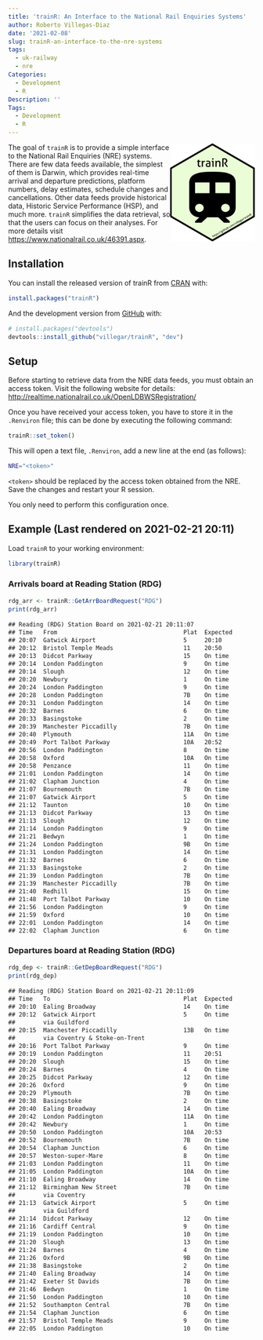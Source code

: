 ```yaml
---
title: 'trainR: An Interface to the National Rail Enquiries Systems'
author: Roberto Villegas-Diaz
date: '2021-02-08'
slug: trainR-an-interface-to-the-nre-systems
tags:
  - uk-railway
  - nre
Categories:
  - Development
  - R
Description: ''
Tags:
  - Development
  - R
---
```


<img src="https://raw.githubusercontent.com/villegar/trainR/main/inst/images/logo.png" alt="logo" align="right" height=200px/>

The goal of `trainR` is to provide a simple interface to the 
National Rail Enquiries (NRE) systems. There are few data feeds 
available, the simplest of them is Darwin, which provides real-time 
arrival and departure predictions, platform numbers, delay estimates, 
schedule changes and cancellations. Other data feeds provide historical 
data, Historic Service Performance (HSP), and much more. `trainR` 
simplifies the data retrieval, so that the users can focus on their 
analyses. For more details visit 
https://www.nationalrail.co.uk/46391.aspx.

## Installation

You can install the released version of trainR from [CRAN](https://CRAN.R-project.org) with:

``` r
install.packages("trainR")
```

And the development version from [GitHub](https://github.com/) with:

``` r
# install.packages("devtools")
devtools::install_github("villegar/trainR", "dev")
```

## Setup
Before starting to retrieve data from the NRE data feeds, you must obtain an access token. 
Visit the following website for details: http://realtime.nationalrail.co.uk/OpenLDBWSRegistration/

Once you have received your access token, you have to store it in the `.Renviron` file; this can be 
done by executing the following command:


```r
trainR::set_token()
```

This will open a text file, `.Renviron`, add a new line at the end (as follows):

```bash
NRE="<token>"
```

`<token>` should be replaced by the access token obtained from the NRE. Save the changes and restart 
your R session.

You only need to perform this configuration once.

## Example (Last rendered on 2021-02-21 20:11)

Load `trainR` to your working environment:

```r
library(trainR)
```

### Arrivals board at Reading Station (RDG)


```r
rdg_arr <- trainR::GetArrBoardRequest("RDG")
print(rdg_arr)
```

```
## Reading (RDG) Station Board on 2021-02-21 20:11:07
## Time   From                                    Plat  Expected
## 20:07  Gatwick Airport                         5     20:10
## 20:12  Bristol Temple Meads                    11    20:50
## 20:13  Didcot Parkway                          15    On time
## 20:14  London Paddington                       9     On time
## 20:14  Slough                                  12    On time
## 20:20  Newbury                                 1     On time
## 20:24  London Paddington                       9     On time
## 20:28  London Paddington                       7B    On time
## 20:31  London Paddington                       14    On time
## 20:32  Barnes                                  6     On time
## 20:33  Basingstoke                             2     On time
## 20:39  Manchester Piccadilly                   7B    On time
## 20:40  Plymouth                                11A   On time
## 20:49  Port Talbot Parkway                     10A   20:52
## 20:56  London Paddington                       8     On time
## 20:58  Oxford                                  10A   On time
## 20:58  Penzance                                11    On time
## 21:01  London Paddington                       14    On time
## 21:02  Clapham Junction                        4     On time
## 21:07  Bournemouth                             7B    On time
## 21:07  Gatwick Airport                         5     On time
## 21:12  Taunton                                 10    On time
## 21:13  Didcot Parkway                          13    On time
## 21:13  Slough                                  12    On time
## 21:14  London Paddington                       9     On time
## 21:21  Bedwyn                                  1     On time
## 21:24  London Paddington                       9B    On time
## 21:31  London Paddington                       14    On time
## 21:32  Barnes                                  6     On time
## 21:33  Basingstoke                             2     On time
## 21:39  London Paddington                       7B    On time
## 21:39  Manchester Piccadilly                   7B    On time
## 21:40  Redhill                                 15    On time
## 21:48  Port Talbot Parkway                     10    On time
## 21:56  London Paddington                       9     On time
## 21:59  Oxford                                  10    On time
## 22:01  London Paddington                       14    On time
## 22:02  Clapham Junction                        6     On time
```

### Departures board at Reading Station (RDG)


```r
rdg_dep <- trainR::GetDepBoardRequest("RDG")
print(rdg_dep)
```

```
## Reading (RDG) Station Board on 2021-02-21 20:11:09
## Time   To                                      Plat  Expected
## 20:10  Ealing Broadway                         14    On time
## 20:12  Gatwick Airport                         5     On time
##        via Guildford                           
## 20:15  Manchester Piccadilly                   13B   On time
##        via Coventry & Stoke-on-Trent           
## 20:16  Port Talbot Parkway                     9     On time
## 20:19  London Paddington                       11    20:51
## 20:20  Slough                                  15    On time
## 20:24  Barnes                                  4     On time
## 20:25  Didcot Parkway                          12    On time
## 20:26  Oxford                                  9     On time
## 20:29  Plymouth                                7B    On time
## 20:38  Basingstoke                             2     On time
## 20:40  Ealing Broadway                         14    On time
## 20:42  London Paddington                       11A   On time
## 20:42  Newbury                                 1     On time
## 20:50  London Paddington                       10A   20:53
## 20:52  Bournemouth                             7B    On time
## 20:54  Clapham Junction                        6     On time
## 20:57  Weston-super-Mare                       8     On time
## 21:03  London Paddington                       11    On time
## 21:05  London Paddington                       10A   On time
## 21:10  Ealing Broadway                         14    On time
## 21:12  Birmingham New Street                   7B    On time
##        via Coventry                            
## 21:13  Gatwick Airport                         5     On time
##        via Guildford                           
## 21:14  Didcot Parkway                          12    On time
## 21:16  Cardiff Central                         9     On time
## 21:19  London Paddington                       10    On time
## 21:20  Slough                                  13    On time
## 21:24  Barnes                                  4     On time
## 21:26  Oxford                                  9B    On time
## 21:38  Basingstoke                             2     On time
## 21:40  Ealing Broadway                         14    On time
## 21:42  Exeter St Davids                        7B    On time
## 21:46  Bedwyn                                  1     On time
## 21:50  London Paddington                       10    On time
## 21:52  Southampton Central                     7B    On time
## 21:54  Clapham Junction                        6     On time
## 21:57  Bristol Temple Meads                    9     On time
## 22:05  London Paddington                       10    On time
```
